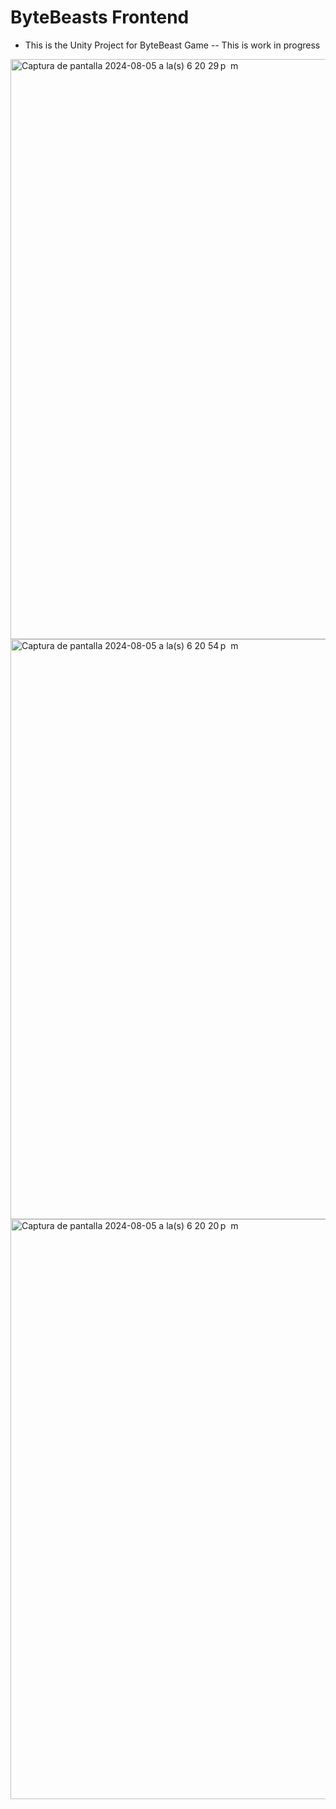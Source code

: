 # ByteBeasts Frontend
- This is the Unity Project for ByteBeast Game -- This is work in progress

<img width="928" alt="Captura de pantalla 2024-08-05 a la(s) 6 20 29 p  m" src="https://github.com/user-attachments/assets/672227b4-4081-44cd-9e6b-d36d71925058">
<img width="928" alt="Captura de pantalla 2024-08-05 a la(s) 6 20 54 p  m" src="https://github.com/user-attachments/assets/51c08c44-7284-403d-888a-2fda4957d996">
<img width="928" alt="Captura de pantalla 2024-08-05 a la(s) 6 20 20 p  m" src="https://github.com/user-attachments/assets/291e71a9-2b6f-4c51-adef-644bff46a384">
